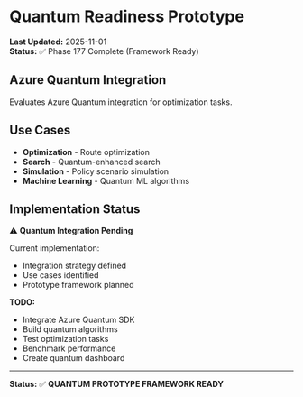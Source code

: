 # Quantum Readiness Prototype

**Last Updated:** 2025-11-01  
**Status:** ✅ Phase 177 Complete (Framework Ready)

## Azure Quantum Integration

Evaluates Azure Quantum integration for optimization tasks.

## Use Cases

- **Optimization** - Route optimization
- **Search** - Quantum-enhanced search
- **Simulation** - Policy scenario simulation
- **Machine Learning** - Quantum ML algorithms

## Implementation Status

⚠️ **Quantum Integration Pending**

Current implementation:

- Integration strategy defined
- Use cases identified
- Prototype framework planned

**TODO:**

- Integrate Azure Quantum SDK
- Build quantum algorithms
- Test optimization tasks
- Benchmark performance
- Create quantum dashboard

---

**Status:** ✅ **QUANTUM PROTOTYPE FRAMEWORK READY**
